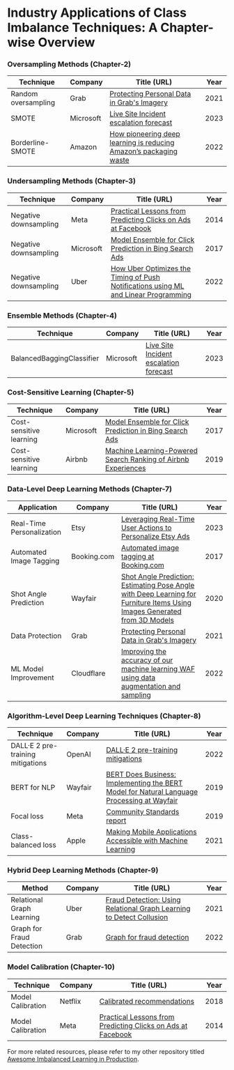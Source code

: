 # Industry Applications of Class Imbalance Techniques: A Chapter-wise Overview

### Oversampling Methods (Chapter-2)
| Technique            | Company   | Title (URL) | Year |
|----------------------|-----------|-------------|------|
| Random oversampling  | Grab      | [Protecting Personal Data in Grab's Imagery](https://engineering.grab.com/protecting-personal-data-in-grabs-imagery) | 2021 |
| SMOTE                | Microsoft | [Live Site Incident escalation forecast](https://medium.com/data-science-at-microsoft/live-site-incident-escalation-forecast-566763a2178) | 2023 |
| Borderline-SMOTE     | Amazon    | [How pioneering deep learning is reducing Amazon’s packaging waste](https://www.amazon.science/latest-news/deep-learning-machine-learning-computer-vision-applications-reducing-amazon-package-waste) | 2022 |

### Undersampling Methods (Chapter-3)
| Technique              | Company   | Title (URL) | Year |
|------------------------|-----------|-------------|------|
| Negative downsampling  | Meta      | [Practical Lessons from Predicting Clicks on Ads at Facebook](https://doi.org/10.1145/2648584.2648589) | 2014 |
| Negative downsampling  | Microsoft | [Model Ensemble for Click Prediction in Bing Search Ads](https://doi.org/10.1145/3041021.3054192) | 2017 |
| Negative downsampling  | Uber      | [How Uber Optimizes the Timing of Push Notifications using ML and Linear Programming](https://www.uber.com/blog/how-uber-optimizes-push-notifications-using-ml) | 2022 |

### Ensemble Methods (Chapter-4)
| Technique                 | Company   | Title (URL) | Year |
|---------------------------|-----------|-------------|------|
| BalancedBaggingClassifier | Microsoft | [Live Site Incident escalation forecast](https://medium.com/data-science-at-microsoft/live-site-incident-escalation-forecast-566763a2178) | 2023 |

### Cost-Sensitive Learning (Chapter-5)
| Technique                | Company   | Title (URL) | Year |
|--------------------------|-----------|-------------|------|
| Cost-sensitive learning  | Microsoft | [Model Ensemble for Click Prediction in Bing Search Ads](https://doi.org/10.1145/3041021.3054192) | 2017 |
| Cost-sensitive learning  | Airbnb    | [Machine Learning-Powered Search Ranking of Airbnb Experiences](https://medium.com/airbnb-engineering/machine-learning-powered-search-ranking-of-airbnb-experiences-110b4b1a0789) | 2019 |

### Data-Level Deep Learning Methods (Chapter-7)
| Application             | Company   | Title (URL) | Year |
|-------------------------|-----------|-------------|------|
| Real-Time Personalization | Etsy     | [Leveraging Real-Time User Actions to Personalize Etsy Ads](https://www.etsy.com/codeascraft/leveraging-real-time-user-actions-to-personalize-etsy-ads) | 2023 |
| Automated Image Tagging  | Booking.com | [Automated image tagging at Booking.com](https://booking.ai/automated-image-tagging-at-booking-com-7704f27dcc8b) | 2017 |
| Shot Angle Prediction    | Wayfair  | [Shot Angle Prediction: Estimating Pose Angle with Deep Learning for Furniture Items Using Images Generated from 3D Models](https://www.aboutwayfair.com/tech-innovation/shot-angle-prediction-estimating-pose-angle-with-deep-learning-for-furniture-items-using-images-generated-from-3d-models) | 2020 |
| Data Protection          | Grab     | [Protecting Personal Data in Grab's Imagery](https://engineering.grab.com/protecting-personal-data-in-grabs-imagery) | 2021 |
| ML Model Improvement     | Cloudflare | [Improving the accuracy of our machine learning WAF using data augmentation and sampling](https://blog.cloudflare.com/data-generation-and-sampling-strategies/) | 2022 |

### Algorithm-Level Deep Learning Techniques (Chapter-8)
| Technique                | Company   | Title (URL) | Year |
|--------------------------|-----------|-------------|------|
| DALL·E 2 pre-training mitigations | OpenAI  | [DALL·E 2 pre-training mitigations](https://openai.com/research/dall-e-2-pre-training-mitigations) | 2022 |
| BERT for NLP             | Wayfair  | [BERT Does Business: Implementing the BERT Model for Natural Language Processing at Wayfair](https://www.aboutwayfair.com/tech-innovation/bert-does-business-implementing-the-bert-model-for-natural-language-processing-at-wayfair) | 2019 |
| Focal loss               | Meta     | [Community Standards report](https://ai.meta.com/blog/community-standards-report) | 2019 |
| Class-balanced loss      | Apple    | [Making Mobile Applications Accessible with Machine Learning](https://machinelearning.apple.com/research/mobile-applications-accessible) | 2021 |

### Hybrid Deep Learning Methods (Chapter-9)
| Method                    | Company   | Title (URL) | Year |
|---------------------------|-----------|-------------|------|
| Relational Graph Learning | Uber      | [Fraud Detection: Using Relational Graph Learning to Detect Collusion](https://www.uber.com/blog/fraud-detection) | 2021 |
| Graph for Fraud Detection | Grab      | [Graph for fraud detection](https://engineering.grab.com/graph-for-fraud-detection) | 2022 |

### Model Calibration (Chapter-10)
| Technique           | Company   | Title (URL) | Year |
|---------------------|-----------|-------------|------|
| Model Calibration   | Netflix   | [Calibrated recommendations](https://doi.org/10.1145/3240323.3240372) | 2018 |
| Model Calibration   | Meta      | [Practical Lessons from Predicting Clicks on Ads at Facebook](https://doi.org/10.1145/2648584.2648589) | 2014 |


For more related resources, please refer to my other repository titled [Awesome Imbalanced Learning in Production](https://github.com/kumar-abhishek/awesome-imbalanced-learning-in-production/).
